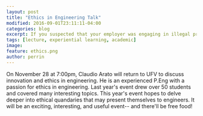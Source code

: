 ```yaml
---
layout: post
title: "Ethics in Engineering Talk"
modified: 2016-09-01T23:11:11-04:00
categories: blog
excerpt: If you suspected that your employer was engaging in illegal practices, what would you do?
tags: [lecture, experiential learning, academic]
image: 
feature: ethics.png
author: perrin
---
```


On November 28 at 7:00pm, Claudio Arato will return to UFV to discuss innovation and ethics in engineering. He is an experienced P.Eng with a passion for ethics in engineering. Last year's event drew over 50 students and covered many interesting topics. This year's event hopes to delve deeper into ethical quandaries that may present themselves to engineers. It will be an exciting, interesting, and useful event-- and there'll be free food!